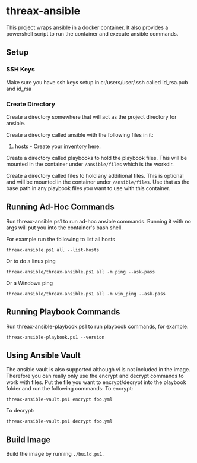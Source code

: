 # threax-ansible
This project wraps ansible in a docker container. It also provides a powershell script to run the container and execute ansible commands.

## Setup
### SSH Keys
Make sure you have ssh keys setup in c:/users/user/.ssh called id_rsa.pub and id_rsa

### Create Directory
Create a directory somewhere that will act as the project directory for ansible.

Create a directory called ansible with the following files in it:
1. hosts - Create your [inventory](https://docs.ansible.com/ansible/latest/user_guide/intro_inventory.html) here.

Create a directory called playbooks to hold the playbook files. This will be mounted in the container under `/ansible/files` which is the workdir.

Create a directory called files to hold any additional files. This is optional and will be mounted in the container under `/ansible/files`. Use that as the base path in any playbook files you want to use with this container.

## Running Ad-Hoc Commands
Run threax-ansible.ps1 to run ad-hoc ansible commands. Running it with no args will put you into the container's bash shell.

For example run the following to list all hosts
```
threax-ansible.ps1 all --list-hosts
```

Or to do a linux ping
```
threax-ansible/threax-ansible.ps1 all -m ping --ask-pass
```

Or a Windows ping
```
threax-ansible/threax-ansible.ps1 all -m win_ping --ask-pass
```

## Running Playbook Commands
Run threax-ansible-playbook.ps1 to run playbook commands, for example:
```
threax-ansible-playbook.ps1 --version
```

## Using Ansible Vault
The ansible vault is also supported although vi is not included in the image. Therefore you can really only use the encrypt and decrypt commands to work with files. Put the file you want to encrypt/decrypt into the playbook folder and run the following commands:
To encrypt:
```
threax-ansible-vault.ps1 encrypt foo.yml
```

To decrypt:
```
threax-ansible-vault.ps1 decrypt foo.yml
```

## Build Image
Build the image by running `./build.ps1`.